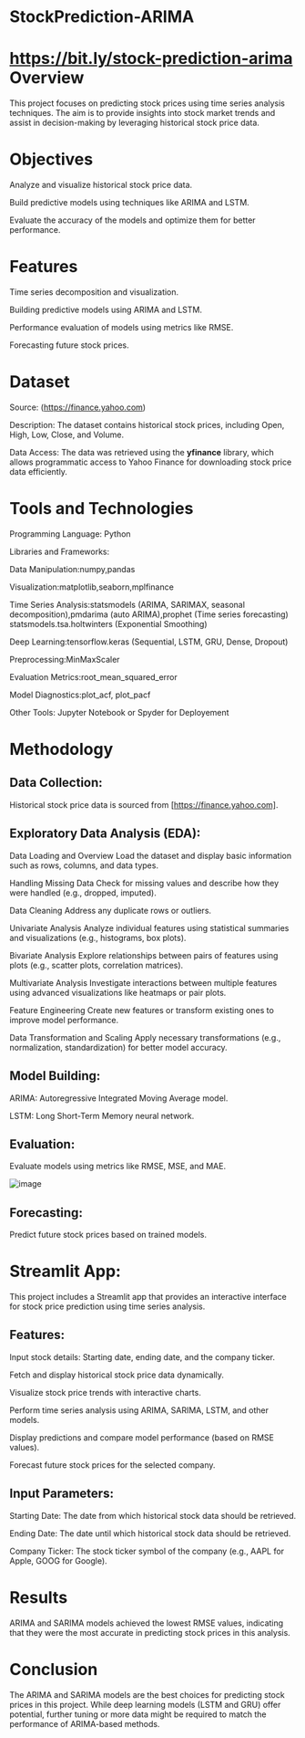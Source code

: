 # StockPrediction-ARIMA
https://bit.ly/stock-prediction-arima
**Overview**
=============
This project focuses on predicting stock prices using time series analysis techniques. The aim is to provide insights into stock market trends and assist in decision-making by leveraging historical stock price data.

**Objectives**
==============
Analyze and visualize historical stock price data.

Build predictive models using techniques like ARIMA and LSTM.

Evaluate the accuracy of the models and optimize them for better performance.

**Features**
============
Time series decomposition and visualization.

Building predictive models using ARIMA and LSTM.

Performance evaluation of models using metrics like RMSE.

Forecasting future stock prices.

**Dataset**
===========
Source: (https://finance.yahoo.com)

Description: The dataset contains historical stock prices, including Open, High, Low, Close, and Volume.

Data Access: The data was retrieved using the **yfinance** library, which allows programmatic access to Yahoo Finance for downloading stock price data efficiently.

**Tools and Technologies**
===========================
Programming Language: Python

Libraries and Frameworks:

Data Manipulation:numpy,pandas

Visualization:matplotlib,seaborn,mplfinance

Time Series Analysis:statsmodels (ARIMA, SARIMAX, seasonal decomposition),pmdarima (auto ARIMA),prophet (Time series forecasting)
statsmodels.tsa.holtwinters (Exponential Smoothing)

Deep Learning:tensorflow.keras (Sequential, LSTM, GRU, Dense, Dropout)

Preprocessing:MinMaxScaler

Evaluation Metrics:root_mean_squared_error

Model Diagnostics:plot_acf, plot_pacf

Other Tools: Jupyter Notebook or Spyder for Deployement

**Methodology**
===============
Data Collection:
-----------------
Historical stock price data is sourced from [https://finance.yahoo.com].

Exploratory Data Analysis (EDA):
--------------------------------
Data Loading and Overview
Load the dataset and display basic information such as rows, columns, and data types.

Handling Missing Data
Check for missing values and describe how they were handled (e.g., dropped, imputed).

Data Cleaning
Address any duplicate rows or outliers.

Univariate Analysis
Analyze individual features using statistical summaries and visualizations (e.g., histograms, box plots).

Bivariate Analysis
Explore relationships between pairs of features using plots (e.g., scatter plots, correlation matrices).

Multivariate Analysis
Investigate interactions between multiple features using advanced visualizations like heatmaps or pair plots.

Feature Engineering
Create new features or transform existing ones to improve model performance.

Data Transformation and Scaling
Apply necessary transformations (e.g., normalization, standardization) for better model accuracy.


Model Building:
---------------
ARIMA: Autoregressive Integrated Moving Average model.

LSTM: Long Short-Term Memory neural network.

Evaluation:
-----------
Evaluate models using metrics like RMSE, MSE, and MAE.

![image](https://github.com/user-attachments/assets/7b1738cd-3862-4a82-976a-5e4fb8dae1b3)


Forecasting:
-------------
Predict future stock prices based on trained models.

**Streamlit App**:
===================
This project includes a Streamlit app that provides an interactive interface for stock price prediction using time series analysis.

Features:
---------
Input stock details: Starting date, ending date, and the company ticker.

Fetch and display historical stock price data dynamically.

Visualize stock price trends with interactive charts.

Perform time series analysis using ARIMA, SARIMA, LSTM, and other models.

Display predictions and compare model performance (based on RMSE values).

Forecast future stock prices for the selected company.

Input Parameters:
-----------------
Starting Date: The date from which historical stock data should be retrieved.

Ending Date: The date until which historical stock data should be retrieved.

Company Ticker: The stock ticker symbol of the company (e.g., AAPL for Apple, GOOG for Google).

**Results**
============
ARIMA and SARIMA models achieved the lowest RMSE values, indicating that they were the most accurate in predicting stock prices in this analysis.

**Conclusion**
==============
The ARIMA and SARIMA models are the best choices for predicting stock prices in this project. While deep learning models (LSTM and GRU) offer potential, further tuning or more data might be required to match the performance of ARIMA-based methods.
